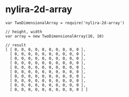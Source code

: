 # nylira-2d-array

    var TwoDimensionalArray = require('nylira-2d-array')

    // height, width
    var array = new TwoDimensionalArray(10, 10)

    // result
    [ [ 0, 0, 0, 0, 0, 0, 0, 0, 0, 0 ],
      [ 0, 0, 0, 0, 0, 0, 0, 0, 0, 0 ],
      [ 0, 0, 0, 0, 0, 0, 0, 0, 0, 0 ],
      [ 0, 0, 0, 0, 0, 0, 0, 0, 0, 0 ],
      [ 0, 0, 0, 0, 0, 0, 0, 0, 0, 0 ],
      [ 0, 0, 0, 0, 0, 0, 0, 0, 0, 0 ],
      [ 0, 0, 0, 0, 0, 0, 0, 0, 0, 0 ],
      [ 0, 0, 0, 0, 0, 0, 0, 0, 0, 0 ],
      [ 0, 0, 0, 0, 0, 0, 0, 0, 0, 0 ],
      [ 0, 0, 0, 0, 0, 0, 0, 0, 0, 0 ] ]

